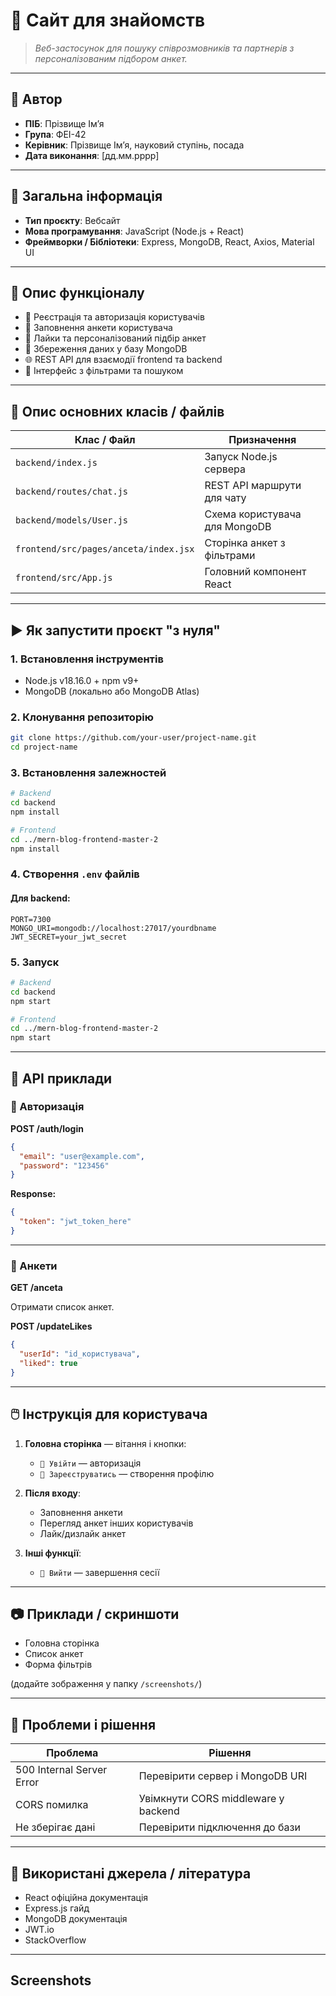 # 📘 Сайт для знайомств

> *Веб-застосунок для пошуку співрозмовників та партнерів з персоналізованим підбором анкет.*

---

## 👤 Автор

- **ПІБ**: Прізвище Ім’я
- **Група**: ФЕІ-42
- **Керівник**: Прізвище Ім’я, науковий ступінь, посада
- **Дата виконання**: [дд.мм.рррр]

---

## 📌 Загальна інформація

- **Тип проєкту**: Вебсайт
- **Мова програмування**: JavaScript (Node.js + React)
- **Фреймворки / Бібліотеки**: Express, MongoDB, React, Axios, Material UI

---

## 🧠 Опис функціоналу

- 🔐 Реєстрація та авторизація користувачів
- 👤 Заповнення анкети користувача
- 💖 Лайки та персоналізований підбір анкет
- 💾 Збереження даних у базу MongoDB
- 🌐 REST API для взаємодії frontend та backend
- 📱 Інтерфейс з фільтрами та пошуком

---

## 🧱 Опис основних класів / файлів

| Клас / Файл                | Призначення                        |
|---------------------------|------------------------------------|
| `backend/index.js`         | Запуск Node.js сервера             |
| `backend/routes/chat.js`   | REST API маршрути для чату         |
| `backend/models/User.js`   | Схема користувача для MongoDB      |
| `frontend/src/pages/anceta/index.jsx` | Сторінка анкет з фільтрами |
| `frontend/src/App.js`      | Головний компонент React           |

---

## ▶️ Як запустити проєкт "з нуля"

### 1. Встановлення інструментів

- Node.js v18.16.0 + npm v9+
- MongoDB (локально або MongoDB Atlas)

### 2. Клонування репозиторію

```bash
git clone https://github.com/your-user/project-name.git
cd project-name
```

### 3. Встановлення залежностей

```bash
# Backend
cd backend
npm install

# Frontend
cd ../mern-blog-frontend-master-2
npm install
```

### 4. Створення `.env` файлів

#### Для backend:

```
PORT=7300
MONGO_URI=mongodb://localhost:27017/yourdbname
JWT_SECRET=your_jwt_secret
```

### 5. Запуск

```bash
# Backend
cd backend
npm start

# Frontend
cd ../mern-blog-frontend-master-2
npm start
```

---

## 🔌 API приклади

### 🔐 Авторизація

**POST /auth/login**

```json
{
  "email": "user@example.com",
  "password": "123456"
}
```

**Response:**

```json
{
  "token": "jwt_token_here"
}
```

---

### 👤 Анкети

**GET /anceta**

Отримати список анкет.

**POST /updateLikes**

```json
{
  "userId": "id_користувача",
  "liked": true
}
```

---

## 🖱️ Інструкція для користувача

1. **Головна сторінка** — вітання і кнопки:
   - `🔐 Увійти` — авторизація
   - `📝 Зареєструватись` — створення профілю

2. **Після входу**:
   - Заповнення анкети
   - Перегляд анкет інших користувачів
   - Лайк/дизлайк анкет

3. **Інші функції**:
   - `🚪 Вийти` — завершення сесії

---

## 📷 Приклади / скриншоти

- Головна сторінка
- Список анкет
- Форма фільтрів

(додайте зображення у папку `/screenshots/`)

---

## 🧪 Проблеми і рішення

| Проблема              | Рішення                            |
|----------------------|------------------------------------|
| 500 Internal Server Error | Перевірити сервер і MongoDB URI |
| CORS помилка         | Увімкнути CORS middleware у backend |
| Не зберігає дані     | Перевірити підключення до бази     |

---

## 🧾 Використані джерела / література

- React офіційна документація
- Express.js гайд
- MongoDB документація
- JWT.io
- StackOverflow

---
## Screenshots

